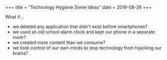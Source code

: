 +++
title = "Technology Hygiene Some Ideas"
date = 2019-08-26
+++

What if…

  * we deleted any application that didn’t exist before smartphones? 
  * we used an old school alarm clock and kept our phone in a separate room?
  * we created more content than we consume?
  * we took control of our own minds to stop technology from hijacking our brains?